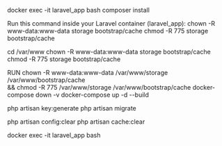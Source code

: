 docker exec -it laravel_app bash
composer install

Run this command inside your Laravel container (laravel_app):
chown -R www-data:www-data storage bootstrap/cache
chmod -R 775 storage bootstrap/cache

cd /var/www
chown -R www-data:www-data storage bootstrap/cache
chmod -R 775 storage bootstrap/cache



RUN chown -R www-data:www-data /var/www/storage /var/www/bootstrap/cache \
 && chmod -R 775 /var/www/storage /var/www/bootstrap/cache
docker-compose down -v
docker-compose up -d --build



php artisan key:generate
php artisan migrate

php artisan config:clear
php artisan cache:clear



docker exec -it laravel_app bash